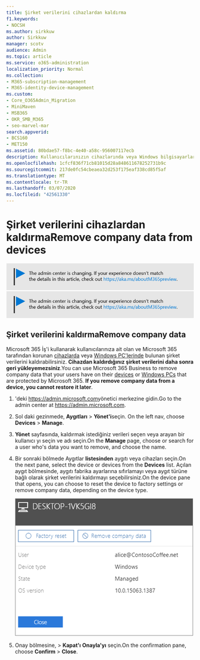 ```yaml
---
title: Şirket verilerini cihazlardan kaldırma
f1.keywords:
- NOCSH
ms.author: sirkkuw
author: Sirkkuw
manager: scotv
audience: Admin
ms.topic: article
ms.service: o365-administration
localization_priority: Normal
ms.collection:
- M365-subscription-management
- M365-identity-device-management
ms.custom:
- Core_O365Admin_Migration
- MiniMaven
- MSB365
- OKR_SMB_M365
- seo-marvel-mar
search.appverid:
- BCS160
- MET150
ms.assetid: 80bdae57-f8bc-4e40-a58c-956007117ecb
description: Kullanıcılarınızın cihazlarında veya Windows bilgisayarlarında bulunan şirket verilerini kaldırmak için Microsoft 365 Business'ı nasıl kullanacağınızı keşfedin.
ms.openlocfilehash: 1cfcf836f71cb81015d28a848611678252731b9c
ms.sourcegitcommit: 217de0fc54cbeaea32d253f175eaf338cd85f5af
ms.translationtype: MT
ms.contentlocale: tr-TR
ms.lasthandoff: 03/07/2020
ms.locfileid: "42561330"
---
```

# <a name="remove-company-data-from-devices"></a><span data-ttu-id="82461-103">Şirket verilerini cihazlardan kaldırma</span><span class="sxs-lookup"><span data-stu-id="82461-103">Remove company data from devices</span></span>

<span data-ttu-id="82461-104">[![Yönetim merkezinin değiştiğini size bildirmeye yarayan etiket ve daha fazla ayrıntıyı aka.ms/aboutM365preview sayfasında bulabilirsiniz.](../media/m365admincenterchanging.png)](https://docs.microsoft.com/office365/admin/microsoft-365-admin-center-preview)</span><span class="sxs-lookup"><span data-stu-id="82461-104">[![Label to let you know the admin center is changing and you can find more details at aka.ms/aboutM365preview.](../media/m365admincenterchanging.png)](https://docs.microsoft.com/office365/admin/microsoft-365-admin-center-preview)</span></span>

## <a name="remove-company-data"></a><span data-ttu-id="82461-105">Şirket verilerini kaldırma</span><span class="sxs-lookup"><span data-stu-id="82461-105">Remove company data</span></span>

<span data-ttu-id="82461-p101">Microsoft 365 İş'i kullanarak kullanıcılarınıza ait olan ve Microsoft 365 tarafından korunan [cihazlarda](app-protection-settings-for-android-and-ios.md) veya [Windows PC'lerinde](protection-settings-for-windows-10-devices.md) bulunan şirket verilerini kaldırabilirsiniz. **Cihazdan kaldırdığınız şirket verilerini daha sonra geri yükleyemezsiniz**.</span><span class="sxs-lookup"><span data-stu-id="82461-p101">You can use Microsoft 365 Business to remove company data that your users have on their [devices](app-protection-settings-for-android-and-ios.md) or [Windows PCs](protection-settings-for-windows-10-devices.md) that are protected by Microsoft 365. **If you remove company data from a device, you cannot restore it later**.</span></span> 
  
1. <span data-ttu-id="82461-108">'deki <a href="https://go.microsoft.com/fwlink/p/?linkid=837890" target="_blank">https://admin.microsoft.com</a>yönetici merkezine gidin.</span><span class="sxs-lookup"><span data-stu-id="82461-108">Go to the admin center at <a href="https://go.microsoft.com/fwlink/p/?linkid=837890" target="_blank">https://admin.microsoft.com</a>.</span></span>
    
2. <span data-ttu-id="82461-109">Sol daki gezinmede, **Aygıtları** \> **Yönet'i**seçin.  </span><span class="sxs-lookup"><span data-stu-id="82461-109">On the left nav, choose **Devices**  \> **Manage**.</span></span>
  
3. <span data-ttu-id="82461-110">**Yönet** sayfasında, kaldırmak istediğiniz verileri seçen veya arayan bir kullanıcı yı seçin ve adı seçin.</span><span class="sxs-lookup"><span data-stu-id="82461-110">On the **Manage** page, choose or search for a user who's data you want to remove, and choose the name.</span></span> 
    
4. <span data-ttu-id="82461-111">Bir sonraki bölmede Aygıtlar **listesinden** aygıtı veya cihazları seçin.</span><span class="sxs-lookup"><span data-stu-id="82461-111">On the next pane, select the device or devices from the **Devices** list.</span></span> <span data-ttu-id="82461-112">Açılan aygıt bölmesinde, aygıtı fabrika ayarlarına sıfırlamayı veya aygıt türüne bağlı olarak şirket verilerini kaldırmayı seçebilirsiniz.</span><span class="sxs-lookup"><span data-stu-id="82461-112">On the device pane that opens, you can choose to reset the device to factory settings or remove company data, depending on the device type.</span></span> 
    
    ![Şirket veri bölmesini kaldır'da, verileri kaldırmak istediğiniz aygıtı seçin.](../media/resetorremove.png)
  
5. <span data-ttu-id="82461-114">Onay bölmesine, \> **Kapat'ı** **Onayla'yı** seçin.</span><span class="sxs-lookup"><span data-stu-id="82461-114">On the confirmation pane, choose **Confirm** \> **Close**.</span></span>
    


